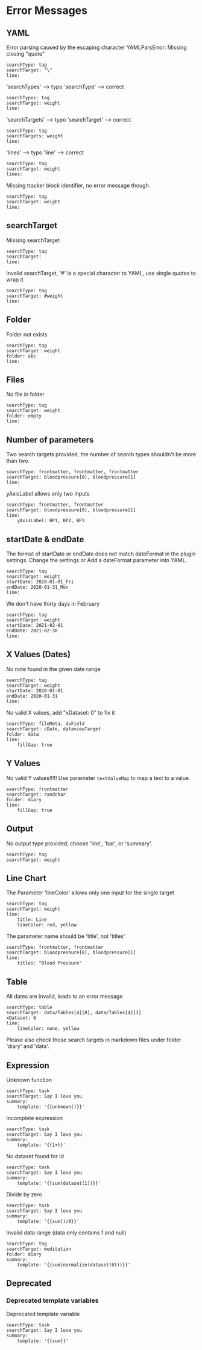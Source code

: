 # Error Messages

## YAML

Error parsing caused by the escaping character YAMLParsError: Missing closing "quote"

```tracker
searchType: tag
searchTarget: "\"
line:
```

'searchTypes' --> typo
'searchType' --> correct

```tracker
searchTypes: tag
searchTarget: weight
line:
```

'searchTargets' --> typo
'searchTarget' --> correct

```tracker
searchType: tag
searchTargets: weight
line:
```

'lines' --> typo
'line' --> correct

```tracker
searchType: tag
searchTarget: weight
lines:
```

Missing tracker block identifier, no error message though.

```
searchType: tag
searchTarget: weight
line:
```

## searchTarget

Missing searchTarget

```tracker
searchType: tag
searchTarget:
line:
```

Invalid searchTarget, '#' is a special character to YAML, use single quotes to wrap it

```tracker
searchType: tag
searchTarget: #weight
line:
```

## Folder

Folder not exists

```tracker
searchType: tag
searchTarget: weight
folder: abc
line:
```

## Files

No file in folder

```tracker
searchType: tag
searchTarget: weight
folder: empty
line:
```

## Number of parameters

Two search targets provided, the number of search types shouldn't be more than two.

```tracker
searchType: frontmatter, frontmatter, frontmatter
searchTarget: bloodpressure[0], bloodpressure[1]
line:
```

yAxisLabel allows only two inputs

```tracker
searchType: frontmatter, frontmatter
searchTarget: bloodpressure[0], bloodpressure[1]
line:
    yAxisLabel: BP1, BP2, BP3
```

## startDate & endDate

The format of startDate or endDate does not match dateFormat in the plugin settings. Change the settings or Add a dateFormat parameter into YAML.

```tracker
searchType: tag
searchTarget: weight
startDate: 2020-01-01_Fri
endDate: 2020-01-31_Mon
line:
```

We don't have thirty days in February

```tracker
searchType: tag
searchTarget: weight
startDate: 2021-02-01
endDate: 2021-02-30
line:
```

## X Values (Dates)

No note found in the given date range

```tracker
searchType: tag
searchTarget: weight
startDate: 2020-01-01
endDate: 2020-01-31
line:
```

No valid X values, add "xDataset: 0" to fix it

```tracker
searchType: fileMeta, dvField
searchTarget: cDate, dataviewTarget
folder: data
line:
    fillGap: true
```

## Y Values

No valid Y values!!!!!
Use parameter `textValueMap` to map a text to a value.

```tracker
searchType: frontmatter
searchTarget: randchar
folder: diary
line:
    fillGap: true
```

## Output

No output type provided, choose 'line', 'bar', or 'summary'.

```tracker
searchType: tag
searchTarget: weight
```

## Line Chart

The Parameter 'lineColor' allows only one input for the single target

```tracker
searchType: tag
searchTarget: weight
line:
    title: Line
    lineColor: red, yellow
```

The parameter name should be 'title', not 'titles'

```tracker
searchType: frontmatter, frontmatter
searchTarget: bloodpressure[0], bloodpressure[1]
line:
    titles: "Blood Pressure"
```

## Table

All dates are invalid, leads to an error message

```tracker
searchType: table
searchTarget: data/Tables[4][0], data/Tables[4][1]
xDataset: 0
line:
    lineColor: none, yellow
```

Please also check those search targets in markdown files under folder 'diary' and 'data'.

## Expression

Unknown function

```tracker
searchType: task
searchTarget: Say I love you
summary:
    template: '{{unknown()}}'
```

Incomplete expression

```tracker
searchType: task
searchTarget: Say I love you
summary:
    template: '{{1+}}'
```

No dataset found for id

```tracker
searchType: task
searchTarget: Say I love you
summary:
    template: '{{sum(dataset(1))}}'
```

Divide by zero

```tracker
searchType: task
searchTarget: Say I love you
summary:
    template: '{{sum()/0}}'
```

Invalid data range (data only contains 1 and null)

```tracker
searchType: tag
searchTarget: meditation
folder: diary
summary:
    template: '{{sum(normalize(dataset(0)))}}'
```

## Deprecated

### Deprecated template variables

Deprecated template variable

```tracker
searchType: task
searchTarget: Say I love you
summary:
    template: '{{sum}}'
```
